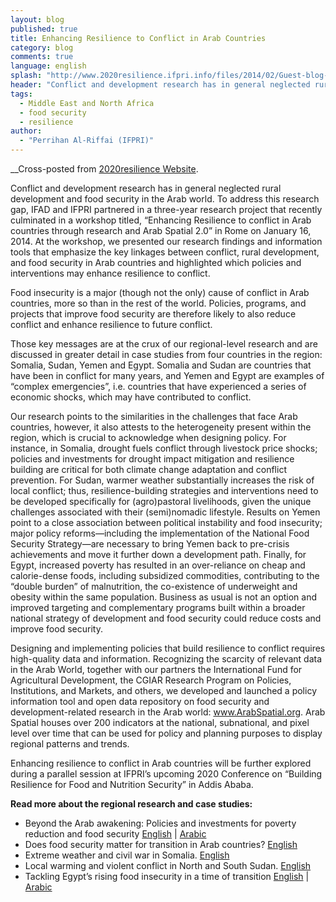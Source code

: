 ```yaml
---
layout: blog
published: true
title: Enhancing Resilience to Conflict in Arab Countries
category: blog
comments: true
language: english
splash: "http://www.2020resilience.ifpri.info/files/2014/02/Guest-blog-picture-1.png"
header: "Conflict and development research has in general neglected rural development and food security in the Arab world. To address this research gap, IFAD and IFPRI partnered in a three-year research project that recently culminated in a workshop titled, “Enhancing Resilience to conflict in Arab countries through research and Arab Spatial 2.0” in Rome on January 16, 2014."
tags: 
  - Middle East and North Africa
  - food security
  - resilience
author: 
  - "Perrihan Al-Riffai (IFPRI)"
---
```


__Cross-posted from [2020resilience Website](http://www.2020resilience.ifpri.info/2014/02/12/enhancing-resilience-to-conflict-in-arab-countries/). 

Conflict and development research has in general neglected rural development and food security in the Arab world. To address this research gap, IFAD and IFPRI partnered in a three-year research project that recently culminated in a workshop titled, “Enhancing Resilience to conflict in Arab countries through research and Arab Spatial 2.0” in Rome on January 16, 2014. At the workshop, we presented our research findings and information tools that emphasize the key linkages between conflict, rural development, and food security in Arab countries and highlighted which policies and interventions may enhance resilience to conflict.   
<!-- more -->
Food insecurity is a major (though not the only) cause of conflict in Arab countries, more so than in the rest of the world. Policies, programs, and projects that improve food security are therefore likely to also reduce conflict and enhance resilience to future conflict.   

Those key messages are at the crux of our regional-level research and are discussed in greater detail in case studies from four countries in the region: Somalia, Sudan, Yemen and Egypt. Somalia and Sudan are countries that have been in conflict for many years, and Yemen and Egypt are examples of “complex emergencies”, i.e. countries that have experienced a series of economic shocks, which may have contributed to conflict.   

Our research points to the similarities in the challenges that face Arab countries, however, it also attests to the heterogeneity present within the region, which is crucial to acknowledge when designing policy. For instance, in Somalia, drought fuels conflict through livestock price shocks; policies and investments for drought impact mitigation and resilience building are critical for both climate change adaptation and conflict prevention. For Sudan, warmer weather substantially increases the risk of local conflict; thus, resilience-building strategies and interventions need to be developed specifically for (agro)pastoral livelihoods, given the unique challenges associated with their (semi)nomadic lifestyle. Results on Yemen point to a close association between political instability and food insecurity; major policy reforms—including the implementation of the National Food Security Strategy—are necessary to bring Yemen back to pre-crisis achievements and move it further down a development path. Finally, for Egypt, increased poverty has resulted in an over-reliance on cheap and calorie-dense foods, including subsidized commodities, contributing to the “double burden” of malnutrition, the co-existence of underweight and obesity within the same population. Business as usual is not an option and improved targeting and complementary programs built within a broader national strategy of development and food security could reduce costs and improve food security.   

Designing and implementing policies that build resilience to conflict requires high-quality data and information. Recognizing the scarcity of relevant data in the Arab World, together with our partners the International Fund for Agricultural Development, the CGIAR Research Program on Policies, Institutions, and Markets, and others, we developed and launched a policy information tool and open data repository on food security and development-related research in the Arab world: www.ArabSpatial.org. Arab Spatial houses over 200 indicators at the national, subnational, and pixel level over time that can be used for policy and planning purposes to display regional patterns and trends.   

Enhancing resilience to conflict in Arab countries will be further explored during a parallel session at IFPRI’s upcoming 2020 Conference on “Building Resilience for Food and Nutrition Security” in Addis Ababa.   

**Read more about the regional research and case studies:**
+ Beyond the Arab awakening: Policies and investments for poverty reduction and food security [English](http://www.ifpri.org/publication/beyond-arab-awakening) | [Arabic](http://www.ifpri.org/node/8256)
+ Does food security matter for transition in Arab countries? [English](http://www.ifpri.org/publication/does-food-security-matter-transition-arab-countries) 
+ Extreme weather and civil war in Somalia. [English](http://www.ifpri.org/publication/extreme-weather-and-civil-war-somalia)
+ Local warming and violent conflict in North and South Sudan. [English](http://www.ifpri.org/publication/local-warming-and-violent-conflict-north-and-south-sudan)
+ Tackling Egypt’s rising food insecurity in a time of transition [English](http://www.ifpri.org/publication/tackling-egypt-s-rising-food-insecurity-time-transition) | [Arabic](http://ebrary.ifpri.org/cdm/ref/collection/p15738coll2/id/127560)